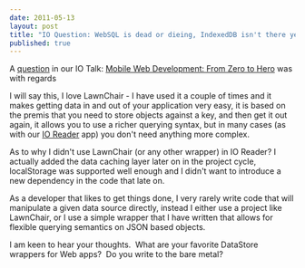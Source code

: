 ```yaml
--- 
date: 2011-05-13
layout: post
title: "IO Question: WebSQL is dead or dieing, IndexedDB isn't there yet, what do you think about libraries like Lawnchair?"
published: true
---
```

A <a href="http://goo.gl/mod/VrlF">question</a> in our IO Talk: <a href="http://io2011-zerotohero.appspot.com/index.html#1">Mobile Web Development: From Zero to Hero</a> was with regards <p /><div>I will say this, I love LawnChair - I have used it a couple of times and it makes getting data in and out of your application very easy, it is based on the premis that you need to store objects against a key, and then get it out again, it allows you to use a richer querying syntax, but in many cases (as with our <a href="https://github.com/PaulKinlan/ioreader">IO Reader</a> app) you don&#39;t need anything more complex.</div> <p /><div>As to why I didn&#39;t use LawnChair (or any other wrapper) in IO Reader? I actually added the data caching layer later on in the project cycle, localStorage was supported well enough and I didn&#39;t want to introduce a new dependency in the code that late on.</div> <p /><div>As a developer that likes to get things done, I very rarely write code that will manipulate a given data source directly, instead I either use a project like LawnChair, or I use a simple wrapper that I have written that allows for flexible querying semantics on JSON based objects.</div> <p /><div>I am keen to hear your thoughts.  What are your favorite DataStore wrappers for Web apps?  Do you write to the bare metal?</div>
